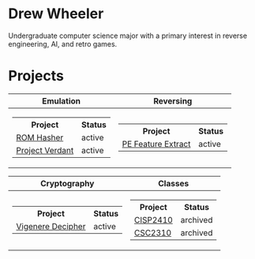 # Drew Wheeler

Undergraduate computer science major with a primary interest in reverse engineering, AI, and retro games.

# Projects

| Emulation | Reversing |
|-----------|-----------|
| <table style="margin-left: auto; margin-right: auto;"><tr><th>Project</th><th>Status</th></tr><tr><td>[ROM Hasher](https://github.com/wheeler-cs/rom-hash)</td><td>active</td></tr><tr><td>[Project Verdant](https://github.com/wheeler-cs/project-verdant)</td><td>active</td></tr></table> | <table style="margin-left: auto; margin-right: auto;"><tr><th>Project</th><th>Status</th></tr><tr><td>[PE Feature Extract](https://github.com/wheeler-cs/PE-Extract)</td><td>active</td></tr></table> |

| Cryptography | Classes |
|--------------|---------|
| <table style="margin-left: auto; margin-right: auto;"><tr><th>Project</th><th>Status</th></tr><tr><td>[Vigenere Decipher](https://github.com/wheeler-cs/Caesar-Crack)</td><td>active</td></tr></table>| <table style="margin-left: auto; margin-right: auto;"><tr><th>Project</th><th>Status</th></tr><tr><td>[CISP2410](https://github.com/wheeler-cs/CISP2410)</td><td>archived</td></tr><tr><td>[CSC2310](https://github.com/wheeler-cs/CSC2310)</td><td>archived</td></tr></table> |
